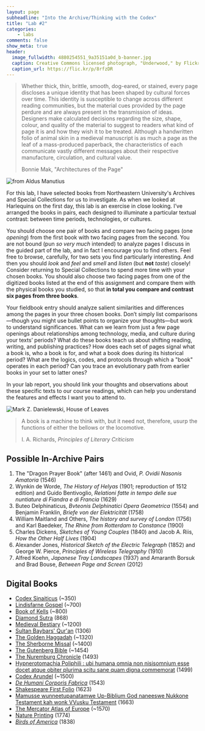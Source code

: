 ```yaml
---
layout: page
subheadline: "Into the Archive/Thinking with the Codex"
title: "Lab #2"
categories:
    - labs
comments: false
show_meta: true
header:
  image_fullwidth: 4880254551_9a35151a0d_b-banner.jpg
  caption: Creative Commons licensed photograph, "Underwood," by Flickr user Canned Muffins
  caption_url: https://flic.kr/p/8rfzDR
---
```


> Whether thick, thin, brittle, smooth, dog-eared, or stained, every page discloses a unique identity that has been shaped by cultural forces over time. This identity is susceptible to change across different reading communities, but the material cues provided by the page perdure and are always present in the transmission of ideas. Designers make calculated decisions regarding the size, shape, colour, and quality of the material to suggest to readers what kind of page it is and how they wish it to be treated. Although a handwritten folio of animal skin in a medieval manuscript is as much a page as the leaf of a mass-produced paperback, the characteristics of each communicate vastly different messages about their respective manufacture, circulation, and cultural value. 
>
> Bonnie Mak, "Architectures of the Page"

![from Aldus Manutius](https://s-media-cache-ak0.pinimg.com/originals/8a/89/c2/8a89c22fecf8ff9c419857c469eb95f4.jpg)

For this lab, I have selected books from Northeastern University's Archives and Special Collections for us to investigate. As when we looked at Harlequins on the first day, this lab is an exercise in close looking. I’ve arranged the books in pairs, each designed to illuminate a particular textual contrast: between time periods, technologies, or cultures. 

You should choose one pair of books and compare two facing pages (one *opening*) from the first book with two facing pages from the second. You are not bound (pun *so very much* intended) to analyze pages I discuss in the guided part of the lab, and in fact I encourage you to find others. Feel free to browse, carefully, for two sets you find particularly interesting. And then you should *look* and *feel* and *smell* and *listen* (but **not** *taste*) closely! Consider returning to Special Collections to spend more time with your chosen books. You should also choose two facing pages from one of the digitized books listed at the end of this assignment and compare them with the physical books you studied, so that **in total you compare and contrast six pages from three books**.
 
Your fieldbook entry should analyze salient similarities and differences among the pages in your three chosen books. Don’t simply list comparisons—though you might use bullet points to organize your thoughts—but work to understand significances. What can we learn from just a few page openings about relationships among technology, media, and culture during your texts’ periods? What do these books teach us about shifting reading, writing, and publishing practices? How does each set of pages signal what a book is, who a book is for, and what a book does during its historical period? What are the logics, codes, and protocols through which a "book" operates in each period? Can you trace an evolutionary path from earlier books in your set to latter ones?

In your lab report, you should link your thoughts and observations about these specific texts to our course readings, which can help you understand the features and effects I want you to attend to.

![Mark Z. Danielewski, *House of Leaves*](http://stevengharms.com/images/2015/07/31/house_of_leaves2.jpg)

> A book is a machine to think with, but it need not, therefore, usurp the functions of either the bellows or the locomotive.
>  
> I. A. Richards, *Principles of Literary Criticism*

## Possible In-Archive Pairs

1. The "Dragon Prayer Book" (after 1461) and Ovid, *P. Ovidii Nasonis Amatoria* (1546) 
2. Wynkin de Worde, *The History of Helyas* (1901; reproduction of 1512 edition) and Guido Bentivoglio, *Relationi fatte in tempo delle sue nuntiature di Fiandra e di Francia* (1629)
3. Buteo Delphinaticus, *Bvteonis Delphinatici Opera Geometrica* (1554) and Benjamin Franklin, *Briefe von der Elektricität* (1758) 
4. William Maitland and Others, *The history and survey of London* (1756) and Karl Baedeker, *The Rhine from Rotterdam to Constance* (1900)
5. Charles Dickens, *Sketches of Young Couples* (1840) and Jacob A. Riis, *How the Other Half Lives* (1904)
6. Alexander Jones, *Historical Sketch of the Electric Telegraph* (1852) and George W. Pierce, *Principles of Wireless Telegraphy* (1910)
7. Alfred Koehn, *Japanese Tray Landscapes* (1937) and Amaranth Borsuk and Brad Bouse, *Between Page and Screen* (2012)

## Digital Books

+ [Codex Sinaiticus](http://www.bl.uk/turning-the-pages/?id=b00f9a37-422c-4542-bfbd-b97bf3ce7d50&amp;type=book) (~350)
+ [Lindisfarne Gospel](http://www.bl.uk/turning-the-pages/?id=fdbcc772-3e21-468d-8ca1-9c192f0f939c&type=book) (~700)
+ [Book of Kells](http://digitalcollections.tcd.ie/home/index.php?DRIS_ID=MS58_003v) (~800)
+ [Diamond Sutra](http://www.bl.uk/turning-the-pages/?id=1c92bc7e-8acc-49b3-9a27-b5ad8f44230a&amp;type=sd_planar) (868)
+ [Medieval Bestiary](http://www.bl.uk/turning-the-pages/?id=181afc99-df1f-4951-8981-df7e26625850&amp;type=book) (~1200)
+ [Sultan Baybars' Qur'an](http://www.bl.uk/turning-the-pages/?id=0354faf0-a67a-11db-87d3-0050c2490048&amp;type=book) (1306)
+ [The Golden Haggadah](http://www.bl.uk/turning-the-pages/?id=47111807-4e9a-43de-be65-96f49c3d623c&amp;type=book) (~1320)
+ [The Sherborne Missal](http://www.bl.uk/turning-the-pages/?id=181afc99-df1f-4951-8981-df7e26625850&amp;type=book) (~1400)
+ [The Gutenberg Bible](https://www.bl.uk/treasures/gutenberg/search.asp) (~1454)
+ [The Nuremburg Chronicle](https://cudl.lib.cam.ac.uk/view/PR-INC-00000-A-00007-00002-00888/1) (1493)
+ [Hypnerotomachia Poliphili : ubi humana omnia non nisisomnium esse docet atque obiter plurima scitu sane quam digna commemorat](http://diglib.hab.de/wdb.php?dir=inkunabeln/13-1-eth-2f) (1499)
+ [Codex Arundel](http://www.bl.uk/turning-the-pages/?id=758caef0-a664-11db-8b3a-0050c2490048&amp;type=book) (~1500)
+ [*De Humani Corporis Fabrica*](https://cudl.lib.cam.ac.uk/view/PR-CCF-00046-00036/1) (1543)
+ [Shakespeare First Folio](https://cudl.lib.cam.ac.uk/view/PR-SSS-00010-00006/1) (1623)
+ [Mamusse wunneetupanatamwe Up-Biblium God naneeswe Nukkone Testament kah wonk VVusku Testament](https://archive.org/details/mamussewunneetup00elio) (1663)
+ [The Mercator Atlas of Europe](http://www.bl.uk/turning-the-pages/?id=223c7af8-bad6-4282-a684-17bf45bd0311&amp;type=book) (~1570)
+ [Nature Printing](https://cudl.lib.cam.ac.uk/view/MS-ADD-10141/1) (1774)
+ [*Birds of America*](http://www.bl.uk/turning-the-pages/?id=6bf88002-53a1-41e2-bfc6-de66c674355a&amp;type=book) (1838)